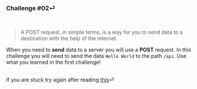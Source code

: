 ### Challenge #02⏎

<br>

> A POST request, in simple terms, is a way for you to send data to a destination with the help of the internet.

When you need to **send** data to a server you will use a **POST** request. In this challenge you will need to send the data `Hello World` to the path `/api`. Use what you learned in the first challenge!<br><br>

If you are stuck try again after reading [this](https://betterprogramming.pub/the-anatomy-of-an-http-request-728a469ecba9)⏎
